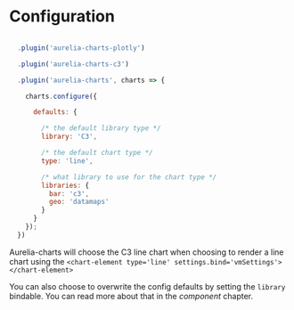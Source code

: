 # Configuration

```js

  .plugin('aurelia-charts-plotly')

  .plugin('aurelia-charts-c3')

  .plugin('aurelia-charts', charts => {

    charts.configure({

      defaults: {

        /* the default library type */
        library: 'C3',

        /* the default chart type */
        type: 'line',

        /* what library to use for the chart type */
        libraries: {
          bar: 'c3',
          geo: 'datamaps'
        }
      }
    });
  })

```

Aurelia-charts will choose the C3 line chart when choosing to render a line
chart using the `<chart-element type='line' settings.bind='vmSettings'></chart-element>`

You can also choose to overwrite the config defaults by setting the `library`
bindable. You can read more about that in the *component* chapter.

